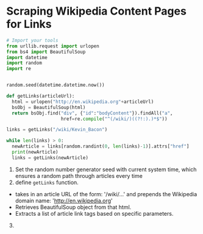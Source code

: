 # Scraping Wikipedia Content Pages for Links

```python
# Import your tools
from urllib.request import urlopen
from bs4 import BeautifulSoup
import datetime
import random
import re


random.seed(datetime.datetime.now())

def getLinks(articleUrl):
  html = urlopen("http://en.wikipedia.org"+articleUrl)
  bsObj = BeautifulSoup(html)
  return bsObj.find("div", {"id":"bodyContent"}).findAll("a",
                    href=re.compile("^(/wiki/)((?!:).)*$"))

links = getLinks("/wiki/Kevin_Bacon")

while len(links) > 0:
  newArticle = links[random.randint(0, len(links)-1)].attrs["href"]
  print(newArticle)
  links = getLinks(newArticle)
```

1. Set the random number generator seed with current system time, which ensures a random path through articles every time
2. define `getLinks` function.
  * takes in an article URL of the form: '/wiki/...' and prepends the Wikipedia domain name: 'http://en.wikipedia.org'
  * Retrieves BeautifulSoup object from that html.
  * Extracts a list of article link tags based on specific parameters.
3.
